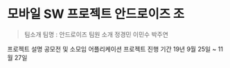 # 모바일 SW 프로젝트 안드로이즈 조


>팀소개
팀명 : 안드로이즈
  팀원 소개
    정경민
    이민수
    박주연
    
프로젝트 설명
  공모전 및 소모임 어플리케이션
프로젝트 진행 기간
  19년 9월 25일 ~ 11월 27일
